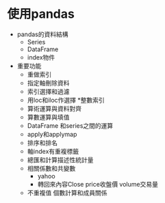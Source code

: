 # 使用pandas
* pandas的資料結構
   * Series
   * DataFrame
  * index物件
* 重要功能
  * 重做索引
  * 指定軸刪除資料
  * 索引選擇和過濾
  * 用loc和iloc作選擇
  *整數索引
  * 算術運算與資料對齊
  * 算數運算與填值
  * DataFrame 和series之間的運算
  * apply和applymap
  * 排序和排名
  * 軸index有重複標籤
  * 總匯和計算描述性統計量
  * 相關係數和共變數
    * yahoo
    * 轉回來內容Close price收盤價 volume交易量
  * 不重複值 個數計算和成員關係

